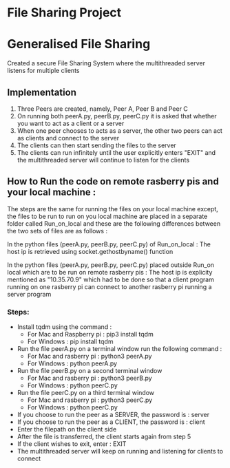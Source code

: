 # File Sharing Project
# Generalised File Sharing
Created a secure File Sharing System where the multithreaded server listens for multiple clients

## Implementation
1. Three Peers are created, namely, Peer A, Peer B and Peer C
2. On running both peerA.py, peerB.py, peerC.py it is asked that whether you want to act as a client or a server
3. When one peer chooses to acts as a server, the other two peers can act as clients and connect to the server
4. The clients can then start sending the files to the server
5. The clients can run infinitely until the user explicitly enters "EXIT" and the multithreaded server will continue to listen for the clients

## How to Run the code on remote rasberry pis and your local machine :
The steps are the same for running the files on your local machine except, the files to be run to run on you local machine are placed in a separate folder called Run_on_local and these are the following differences between the two sets of files are as follows :

In the python files (peerA.py, peerB.py, peerC.py) of Run_on_local :
The host ip is retrieved using socket.gethostbyname() function

In the python files (peerA.py, peerB.py, peerC.py) placed outside Run_on local which are to be run on remote rasberry pis :
The host ip is explicity mentioned as "10.35.70.9" which had to be done so that a client program running on one rasberry pi can connect to another rasberry pi running a server program

### Steps:
* Install tqdm using the command :
  * For Mac and Raspberry pi : pip3 install tqdm
  * For Windows : pip install tqdm
* Run the file peerA.py on a terminal window run the following command :
  * For Mac and rasberry pi : python3 peerA.py
  * For Windows : python peerA.py
* Run the file peerB.py on a second terminal window
  * For Mac and rasberry pi : python3 peerB.py
  * For Windows : python peerC.py
* Run the file peerC.py on a third terminal window
  * For Mac and rasberry pi : python3 peerC.py
  * For Windows : python peerC.py
* If you choose to run the peer as a SERVER, the password is : server
* If you choose to run the peer as a CLIENT, the password is : client
* Enter the filepath on the client side
* After the file is transferred, the client starts again from step 5
* If the client wishes to exit, enter : EXIT
* The multithreaded server will keep on running and listening for clients to connect
